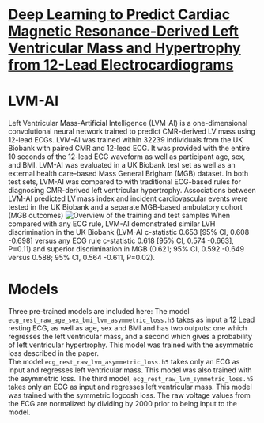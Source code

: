 # [Deep Learning to Predict Cardiac Magnetic Resonance-Derived Left Ventricular Mass and Hypertrophy from 12-Lead Electrocardiograms](https://www.ahajournals.org/doi/10.1161/CIRCIMAGING.120.012281?url_ver=Z39.88-2003&rfr_id=ori:rid:crossref.org&rfr_dat=cr_pub%20%200pubmed)

# LVM-AI
Left Ventricular Mass-Artificial Intelligence (LVM-AI) is a one-dimensional convolutional neural network trained to predict CMR-derived LV mass using 12-lead ECGs. LVM-AI was trained within 32239 individuals from the UK Biobank with paired CMR and 12-lead ECG. It was provided with the entire 10 seconds of the 12-lead ECG waveform as well as participant age, sex, and BMI. 
LVM-AI was evaluated in a UK Biobank test set as well as an external health care–based Mass General Brigham (MGB) dataset. In both test sets, LVM-AI was compared to with traditional ECG-based rules for diagnosing CMR-derived left ventricular hypertrophy. Associations between LVM-AI predicted LV mass index and incident cardiovascular events were tested in the UK Biobank and a separate MGB-based ambulatory cohort (MGB outcomes)
![Overview of the training and test samples](https://www.ahajournals.org/doi/10.1161/CIRCIMAGING.120.012281?url_ver=Z39.88-2003&rfr_id=ori:rid:crossref.org&rfr_dat=cr_pub%20%200pubmed)
When compared with any ECG rule, LVM-AI demonstrated similar LVH discrimination in the UK Biobank (LVM-AI c-statistic 0.653 [95% CI, 0.608 -0.698] versus any ECG rule c-statistic 0.618 [95% CI, 0.574 -0.663], P=0.11) and superior discrimination in MGB (0.621; 95% CI, 0.592 -0.649 versus 0.588; 95% CI, 0.564 -0.611, P=0.02). 


# Models 
Three pre-trained models are included here:
The model `ecg_rest_raw_age_sex_bmi_lvm_asymmetric_loss.h5` takes as input a 12 Lead resting ECG, as well as age, sex and BMI and has two outputs: one which regresses the left ventricular mass, and a second which gives a probability of left ventricular hypertrophy. This model was trained with the asymmetric loss described in the paper.  
The model `ecg_rest_raw_lvm_asymmetric_loss.h5` takes only an ECG as input and regresses left ventricular mass. This model was also trained with the asymmetric loss.
The third model, `ecg_rest_raw_lvm_symmetric_loss.h5` takes only an ECG as input and regresses left ventricular mass. This model was trained with the symmetric logcosh loss.  The raw voltage values from the ECG are normalized by dividing by 2000 prior to being input to the model.